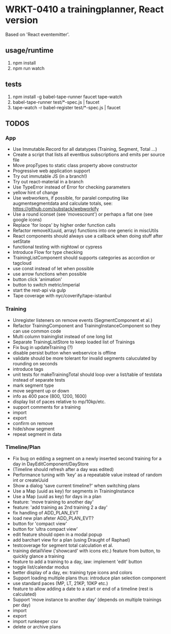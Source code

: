 
# WRKT-0410 a trainingplanner, React version

Based on 'React eventemitter'.

## usage/runtime
 1. npm install
 2. npm run watch

## tests
 1. npm install -g babel-tape-runner faucet tape-watch
 2. babel-tape-runner test/*-spec.js | faucet
 3. tape-watch -r babel-register test/*-spec.js | faucet

## TODOS

### App
- Use Immutable.Record for all datatypes (Training, Segment, Total ...)
- Create a script that lists all eventbus subscriptions and emits per source file
- Move propTypes to static class property above constructor
- Progressive web application support
- Try out immutable JS (in a branch!)
- Try out react-material in a branch
- Use TypeError instead of Error for checking parameters
- yellow hint of change
- Use webworkers, if possible, for paralel computing like augmentsegmentdata and calculate totals, see: https://github.com/substack/webworkify
- Use a round iconset (see 'movescount') or perhaps a flat one (see google icons)
- Replace 'for loops' by higher order function calls
- Refactor removeX(uuid, array) functions into one generic in miscUtils
- React components should always use a callback when doing stuff after setState
- functional testing with nightowl or cypress
- Introduce Flow for type checking
- TrainingListComponent should supports categories as accordion or tagcloud
- use const instead of let when possible
- use arrow functions when possible
- button click 'animation'
- button to switch metric/imperial
- start the rest-api via gulp
- Tape coverage with nyc/coverify/tape-istanbul

### Training
- Unregister listeners on remove events (SegmentComponent et al.)
- Refactor TrainingComponent and TrainingInstanceComponent so they can use common code
- Multi column traininglist instead of one long list
- Separate TrainingListStore to keep loaded list of Trainings
- Fix bug in updateTraining (?)
- disable persist button when webservice is offline
- validate should be more tolerant for invalid segments caluculated by rounding on seconds
- introduce tags
- unit tests for makeTrainingTotal should loop over a list/table of testdata instead of separate tests
- mark segment type
- move segment up or down
- info as 400 pace (800, 1200, 1600)
- display list of paces relative to mp/10kp/etc.
- support comments for a training
- import
- export
- confirm on remove
- hide/show segment
- repeat segment in data

### Timeline/Plan
- Fix bug on edding a segment on a newly inserted second training for a day in DayEditComponent/DayStore
- (Timeline should refresh after a day was edited)
- Performance tuning with 'key' as a repeatable value instead of random int or createUuid
- Show a dialog 'save current timeline?' when switching plans
- Use a Map (uuid as key) for segments in TrainingInstance
- Use a Map (uuid as key) for days in a plan
- feature: 'move training to another day'
- feature: 'add training as 2nd training 2 a day'
- fix handling of ADD_PLAN_EVT
- load new plan afeter ADD_PLAN_EVT?
- button for 'compact view'
- button for 'ultra compact view'
- edit feature should open in a modal popup
- add barchart view for a plan (using Draught of Raphael)
- testcoverage for segment total calculation et al.
- training detailView ('showcard' with icons etc.) feature from button, to quickly glance a training
- feature to add a training to a day, iaw: implement 'edit' button
- toggle list/calendar modus
- better display of a day, ex: training type icons and colors
- Support loading multiple plans thus: introduce plan selection component
- use standard paces (MP, LT, 21KP, 10KP etc.)
- feature to allow adding a date to a start or end of a timeline (rest is calculated)
- Support 'move instance to another day' (depends on multiple trainings per day)
- import
- export
- import runkeeper csv
- delete or archive plans
